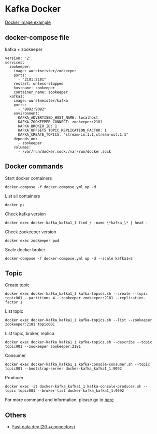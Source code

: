 # Kafka Docker
[Docker image example](https://github.com/wurstmeister/kafka-docker/blob/master/Dockerfile)

## docker-compose file

kafka + zookeeper

```
version: '2'
services:
  zookeeper:
    image: wurstmeister/zookeeper
    ports:
      - "2181:2181"
    restart: unless-stopped
    hostname: zookeeper
    container_name: zookeeper
  kafka1:
    image: wurstmeister/kafka
    ports:
      - "9092:9092"
    environment:
      KAFKA_ADVERTISED_HOST_NAME: localhost
      KAFKA_ZOOKEEPER_CONNECT: zookeeper:2181
      KAFKA_BROKER_ID: 1
      KAFKA_OFFSETS_TOPIC_REPLICATION_FACTOR: 1
      KAFKA_CREATE_TOPICS: "stream-in:1:1,stream-out:1:1"
    depends_on:
      - zookeeper
    volumes:
      - /var/run/docker.sock:/var/run/docker.sock

```

## Docker commands

Start docker containers
```
docker-compose -f docker-compose.yml up -d
```

List all containers
```
docker ps
```

Check kafka version

```
docker exec docker-kafka_kafka1_1 find / -name \*kafka_\* | head -
```

Check zookeeper version
```
docker exec zookeeper pwd
```

Scale docker broker
```
docker-compose -f docker-compose.yml up -d --scale kafka1=2
```

## Topic



Create topic
```
docker exec docker-kafka_kafka1_1 kafka-topics.sh --create --topic topic001 --partitions 4 --zookeeper zookeeper:2181 --replication-factor 1
```

List topic
```
docker exec docker-kafka_kafka1_1 kafka-topics.sh --list --zookeeper zookeeper:2181 topic001
```

List topic, broker, replica
```
docker exec docker-kafka_kafka1_1 kafka-topics.sh --describe --topic topic001 --zookeeper zookeeper:2181
```

Consumer
```
docker exec docker-kafka_kafka1_1 kafka-console-consumer.sh --topic topic001 --bootstrap-server docker-kafka_kafka1_1:9092
```

Producer
```
docker exec -it docker-kafka_kafka1_1 kafka-console-producer.sh --topic topic001 --broker-list docker-kafka_kafka1_1:9092
```

For more command and information, please go to [here](https://hub.docker.com/r/wurstmeister/kafka/)


## Others
- [Fast data dev (20 +connectors)](https://github.com/lensesio/fast-data-dev/wiki)

